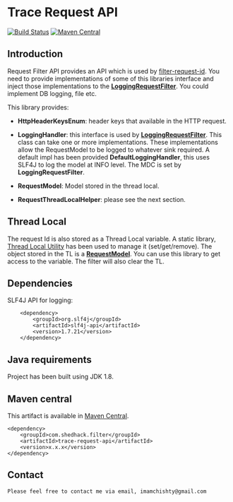 # Trace Request API

[![Build Status](https://travis-ci.org/imamchishty/trace-request-api.svg?branch=master "trace-request-api")](https://travis-ci.org/imamchishty/trace-request-api) [![Maven Central](https://maven-badges.herokuapp.com/maven-central/com.shedhack.filter/trace-request-api/badge.svg?style=plastic)](https://maven-badges.herokuapp.com/maven-central/com.shedhack.filter/trace-request-api)

## Introduction

Request Filter API provides an API which is used by [filter-request-id](https://github.com/imamchishty/filter-request-id).
You need to provide implementations of some of this libraries interface and inject those implementations to the [__LoggingRequestFilter__](https://github.com/imamchishty/filter-request-id/blob/master/src/main/java/com/shedhack/filter/requestid/filter/LoggingRequestFilter.java).
You could implement DB logging, file etc.

This library provides:

- __HttpHeaderKeysEnum__: header keys that available in the HTTP request.

- __LoggingHandler__: this interface is used by [__LoggingRequestFilter__](https://github.com/imamchishty/filter-request-id/blob/master/src/main/java/com/shedhack/filter/requestid/filter/LoggingRequestFilter.java). This class can take one or more implementations.
These implementations allow the RequestModel to be logged to whatever sink required. A default impl has been provided __DefaultLoggingHandler__, this uses SLF4J to log the model at INFO level. 
The MDC is set by __LoggingRequestFilter__.

- __RequestModel__: Model stored in the thread local. 

- __RequestThreadLocalHelper__: please see the next section.

## Thread Local

The request Id is also stored as a Thread Local variable. A static library, [Thread Local Utility](https://github.com/imamchishty/trace-request-api/blob/master/src/main/java/com/shedhack/filter/api/threadlocal/RequestThreadLocalHelper.java) has been used to manage it (set/get/remove). The object stored in the TL is a [__RequestModel__](https://github.com/imamchishty/trace-request-api/blob/master/src/main/java/com/shedhack/filter/api/model/RequestModel.java).
You can use this library to get access to the variable. The filter will also clear the TL. 

## Dependencies

SLF4J API for logging:

        <dependency>
            <groupId>org.slf4j</groupId>
            <artifactId>slf4j-api</artifactId>
            <version>1.7.21</version>
        </dependency>
        
## Java requirements

Project has been built using JDK 1.8.

## Maven central

This artifact is available in [Maven Central](https://maven-badges.herokuapp.com/maven-central/com.shedhack.filter/trace-request-api).
 
    <dependency>
        <groupId>com.shedhack.filter</groupId>
        <artifactId>trace-request-api</artifactId>
        <version>x.x.x</version>
    </dependency>    


Contact
-------

	Please feel free to contact me via email, imamchishty@gmail.com
